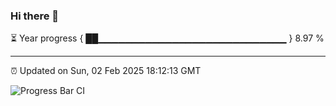 ### Hi there 👋

⏳ Year progress { ██▁▁▁▁▁▁▁▁▁▁▁▁▁▁▁▁▁▁▁▁▁▁▁▁▁▁▁▁ } 8.97 %

---

⏰ Updated on Sun, 02 Feb 2025 18:12:13 GMT

![Progress Bar CI](https://github.com/Shyam-Makwana/GitHub-Actions-Demo/workflows/Progress%20Bar%20CI/badge.svg)

